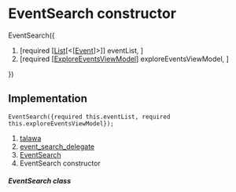 
<div>

# EventSearch constructor

</div>


EventSearch({

1.  [required
    [[List](https://api.flutter.dev/flutter/dart-core/List-class.html)[\<[[Event](../../models_events_event_model/Event-class.html)]\>]]
    eventList, ]
2.  [required
    [[ExploreEventsViewModel](../../view_model_after_auth_view_models_event_view_models_explore_events_view_model/ExploreEventsViewModel-class.html)]
    exploreEventsViewModel,
    ]

})



## Implementation

``` language-dart
EventSearch({required this.eventList, required this.exploreEventsViewModel});
```







1.  [talawa](../../index.html)
2.  [event_search_delegate](../../widgets_event_search_delegate/)
3.  [EventSearch](../../widgets_event_search_delegate/EventSearch-class.html)
4.  EventSearch constructor

##### EventSearch class







